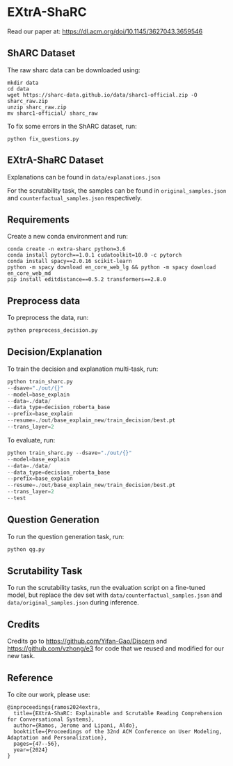 # EXtrA-ShaRC

Read our paper at: https://dl.acm.org/doi/10.1145/3627043.3659546

## ShARC Dataset

The raw sharc data can be downloaded using:

```
mkdir data
cd data
wget https://sharc-data.github.io/data/sharc1-official.zip -O sharc_raw.zip
unzip sharc_raw.zip
mv sharc1-official/ sharc_raw
```

To fix some errors in the ShARC dataset, run:

```
python fix_questions.py
```

## EXtrA-ShaRC Dataset

Explanations can be found in `data/explanations.json`

For the scrutability task, the samples can be found in `original_samples.json` and `counterfactual_samples.json` respectively.

## Requirements

Create a new conda environment and run:

```
conda create -n extra-sharc python=3.6
conda install pytorch==1.0.1 cudatoolkit=10.0 -c pytorch
conda install spacy==2.0.16 scikit-learn
python -m spacy download en_core_web_lg && python -m spacy download en_core_web_md
pip install editdistance==0.5.2 transformers==2.8.0
```

## Preprocess data

To preprocess the data, run:

```bash
python preprocess_decision.py
```

## Decision/Explanation

To train the decision and explanation multi-task, run:

```python
python train_sharc.py
--dsave="./out/{}"
--model=base_explain
--data=./data/
--data_type=decision_roberta_base
--prefix=base_explain
--resume=./out/base_explain_new/train_decision/best.pt
--trans_layer=2
```

To evaluate, run:

```python
python train_sharc.py --dsave="./out/{}"
--model=base_explain
--data=./data/
--data_type=decision_roberta_base
--prefix=base_explain
--resume=./out/base_explain_new/train_decision/best.pt
--trans_layer=2
--test
```

## Question Generation

To run the question generation task, run:

```python
python qg.py
```

## Scrutability Task

To run the scrutability tasks, run the evaluation script on a fine-tuned model, but replace the dev set with `data/counterfactual_samples.json` and `data/original_samples.json` during inference.

## Credits

Credits go to https://github.com/Yifan-Gao/Discern and https://github.com/vzhong/e3 for code that we reused and
modified for our new task.

## Reference

To cite our work, please use:

```
@inproceedings{ramos2024extra,
  title={EXtrA-ShaRC: Explainable and Scrutable Reading Comprehension for Conversational Systems},
  author={Ramos, Jerome and Lipani, Aldo},
  booktitle={Proceedings of the 32nd ACM Conference on User Modeling, Adaptation and Personalization},
  pages={47--56},
  year={2024}
}

```
